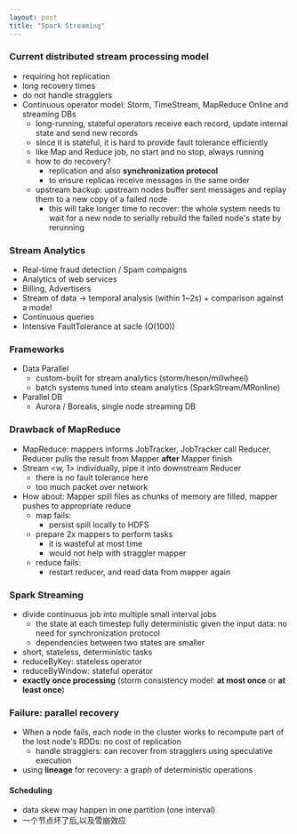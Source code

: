 ```yaml
---
layout: post
title: "Spark Streaming"
---
```


### Current distributed stream processing model
* requiring hot replication
* long recovery times
* do not handle stragglers
* Continuous operator model: Storm, TimeStream, MapReduce Online and streaming DBs
    * long-running, stateful operators receive each record, update internal state and send new records
	* since it is stateful, it is hard to provide fault tolerance efficiently
    * like Map and Reduce job, no start and no stop, always running
    * how to do recovery?
        * replication and also **synchronization protocol**
	    * to ensure replicas receive messages in the same order
	* upstream backup: upstream nodes buffer sent messages and replay them to a new copy of a failed node
	    * this will take longer time to recover: the whole system needs to wait for a new node to serially rebuild the failed node's state by rerunning

### Stream Analytics
* Real-time fraud detection / Spam compaigns
* Analytics of web services
* Billing, Advertisers
* Stream of data -> temporal analysis (within 1~2s) + comparison against a model
* Continuous queries
* Intensive FaultTolerance at sacle (O(100))

### Frameworks
* Data Parallel
    * custom-built for stream analytics (storm/heson/millwheel)
    * batch systems tuned into steam analytics (SparkStream/MRonline)
* Parallel DB
    * Aurora / Borealis, single node streaming DB

### Drawback of MapReduce
* MapReduce: mappers informs JobTracker, JobTracker call Reducer, Reducer pulls the result from Mapper **after** Mapper finish
* Stream <w, 1> individually, pipe it into downstream Reducer
    * there is no fault tolerance here
    * too much packet over network
* How about: Mapper spill files as chunks of memory are filled, mapper pushes to appropriate reduce
    * map fails:
        * persist spill locally to HDFS
	* prepare 2x mappers to perform tasks
	    * it is wasteful at most time
	    * would not help with straggler mapper
    * reduce fails:
        * restart reducer, and read data from mapper again

### Spark Streaming
* divide continuous job into multiple small interval jobs
    * the state at each timestep fully deterministic given the input data: no need for synchronization protocol
    * dependencies between two states are smaller
* short, stateless, deterministic tasks
* reduceByKey: stateless operator
* reduceByWindow: stateful operator
* **exactly once processing** (storm consistency model: **at most once** or **at least once**)

### Failure: parallel recovery
* When a node fails, each node in the cluster works to recompute part of the lost node's RDDs: no cost of replication
    * handle stragglers: can recover from stragglers using speculative execution
* using **lineage** for recovery: a graph of deterministic operations


#### Scheduling
* data skew may happen in one partition (one interval)
* 一个节点坏了后,以及雪崩效应
